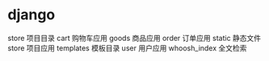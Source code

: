 # django
store 项目目录
cart 购物车应用
goods 商品应用
order 订单应用
static 静态文件
store 项目应用
templates 模板目录
user 用户应用
whoosh_index 全文检索

